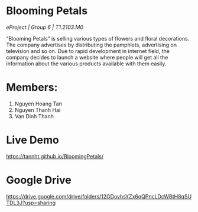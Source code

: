 # Blooming Petals
*eProject | Group 6 | T1.2103.M0*

“Blooming Petals” is selling various types of flowers and floral decorations. The company advertises by distributing the pamphlets, advertising on television and so on. Due to rapid development in internet field, the company decides to launch a website where people will get all the information about the various products available with them easily.

# Members:
1. Nguyen Hoang Tan
2. Nguyen Thanh Hai
3. Van Dinh Thanh

# Live Demo
https://tannht.github.io/BloomingPetals/

# Google Drive 
https://drive.google.com/drive/folders/12GDovhsYZx6qQPncLDcWBtH8qSUTDL3J?usp=sharing
